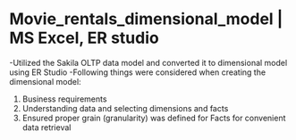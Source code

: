# Movie_rentals_dimensional_model | MS Excel, ER studio

-Utilized the Sakila OLTP data model and converted it to dimensional model using ER Studio 
-Following things were considered when creating the dimensional model:
1) Business requirements
2) Understanding data and selecting dimensions and facts
3) Ensured proper grain (granularity) was defined for Facts for convenient data retrieval
 
